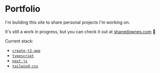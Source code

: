 # Portfolio

I'm building this site to share personal projects I'm working on.

It's still a work in progress, but you can check it out at [shanedownes.com](https://shanedownes.com) 🚧

Current stack:

- [`create-t3-app`](https://create.t3.gg/)
- [`typescript`](https://www.typescriptlang.org/)
- [`next.js`](https://nextjs.org)
- [`tailwind-css`](https://tailwindcss.com)
